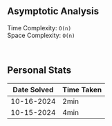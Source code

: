 ## Asymptotic Analysis  
Time Complexity: `O(n)`  
Space Complexity: `O(n)`  

&nbsp;  

## Personal Stats
| Date Solved | Time Taken |
| ----------- | ---------- |
| 10-16-2024 | 2min |  
| 10-15-2024 | 4min |  
